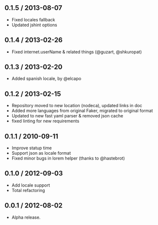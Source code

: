 0.1.5 / 2013-08-07
------------------

* Fixed locales fallback
* Updated jshint options


0.1.4 / 2013-02-26
------------------

* Fixed internet.userName & related things (@guzart, @shkuropat)


0.1.3 / 2013-02-20
------------------

* Added spanish locale, by @elcapo


0.1.2 / 2013-02-15
------------------

* Repository moved to new location (nodeca), updated links in doc
* Added more languages from original Faker, migrated to original format
* Updated to new fast yaml parser & removed json cache
* fixed linting for new requirements


0.1.1 / 2010-09-11
------------------

* Improve statup time
* Support json as locale format
* Fixed minor bugs in lorem helper (thanks to @hastebrot)


0.1.0 / 2012-09-03
------------------

* Add locale support
* Total refactoring


0.0.1 / 2012-08-02
------------------

* Alpha release.
